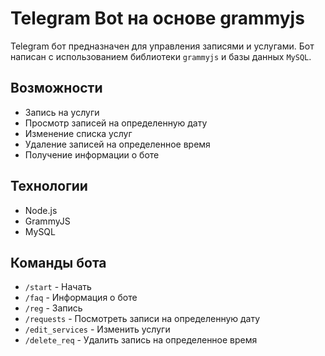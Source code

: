 # Telegram Bot на основе grammyjs

Telegram бот предназначен для управления записями и услугами. Бот написан с использованием библиотеки `grammyjs` и базы данных `MySQL`.

## Возможности

- Запись на услуги
- Просмотр записей на определенную дату
- Изменение списка услуг
- Удаление записей на определенное время
- Получение информации о боте

## Технологии

  - Node.js
  - GrammyJS
  - MySQL

## Команды бота

- `/start` - Начать
- `/faq` - Информация о боте
- `/reg` - Запись
- `/requests` - Посмотреть записи на определенную дату
- `/edit_services` - Изменить услуги
- `/delete_req` - Удалить запись на определенное время
